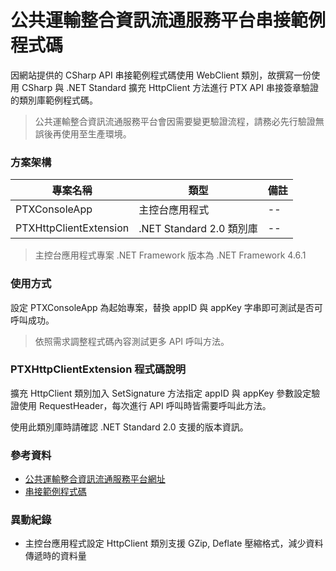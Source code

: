 # 公共運輸整合資訊流通服務平台串接範例程式碼

因網站提供的 CSharp API 串接範例程式碼使用 WebClient 類別，故撰寫一份使用 CSharp 與 .NET Standard 擴充 HttpClient 方法進行 PTX API 串接簽章驗證的類別庫範例程式碼。

> 公共運輸整合資訊流通服務平台會因需要變更驗證流程，請務必先行驗證無誤後再使用至生產環境。

### 方案架構
|專案名稱|類型|備註|
|--|--|--|
|PTXConsoleApp|主控台應用程式|--|
|PTXHttpClientExtension|.NET Standard 2.0 類別庫|--|

> 主控台應用程式專案 .NET Framework 版本為 .NET Framework 4.6.1

### 使用方式

設定 PTXConsoleApp 為起始專案，替換 appID 與 appKey 字串即可測試是否可呼叫成功。

> 依照需求調整程式碼內容測試更多 API 呼叫方法。

### PTXHttpClientExtension 程式碼說明

擴充 HttpClient 類別加入 SetSignature 方法指定 appID 與 appKey 參數設定驗證使用 RequestHeader，每次進行 API 呼叫時皆需要呼叫此方法。

使用此類別庫時請確認 .NET Standard 2.0 支援的版本資訊。

### 參考資料

- [公共運輸整合資訊流通服務平台網址](http://ptx.transportdata.tw/PTX)
- [串接範例程式碼](https://github.com/ptxmotc/Sample-code)


### 異動紀錄
- 主控台應用程式設定 HttpClient 類別支援 GZip, Deflate 壓縮格式，減少資料傳遞時的資料量
